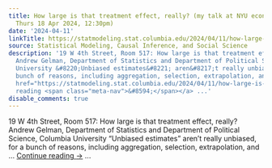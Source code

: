 ```yaml
---
title: How large is that treatment effect, really? (my talk at NYU economics department
  Thurs 18 Apr 2024, 12:30pm)
date: '2024-04-11'
linkTitle: https://statmodeling.stat.columbia.edu/2024/04/11/how-large-is-that-treatment-effect-really-my-talk-at-nyu-economics-department-thurs-18-apr-2024-1230pm/
source: Statistical Modeling, Causal Inference, and Social Science
description: '19 W 4th Street, Room 517: How large is that treatment effect, really?
  Andrew Gelman, Department of Statistics and Department of Political Science, Columbia
  University &#8220;Unbiased estimates&#8221; aren&#8217;t really unbiased, for a
  bunch of reasons, including aggregation, selection, extrapolation, and &#8230; <a
  href="https://statmodeling.stat.columbia.edu/2024/04/11/how-large-is-that-treatment-effect-really-my-talk-at-nyu-economics-department-thurs-18-apr-2024-1230pm/">Continue
  reading <span class="meta-nav">&#8594;</span></a> ...'
disable_comments: true
---
```

19 W 4th Street, Room 517: How large is that treatment effect, really? Andrew Gelman, Department of Statistics and Department of Political Science, Columbia University &#8220;Unbiased estimates&#8221; aren&#8217;t really unbiased, for a bunch of reasons, including aggregation, selection, extrapolation, and &#8230; <a href="https://statmodeling.stat.columbia.edu/2024/04/11/how-large-is-that-treatment-effect-really-my-talk-at-nyu-economics-department-thurs-18-apr-2024-1230pm/">Continue reading <span class="meta-nav">&#8594;</span></a> ...